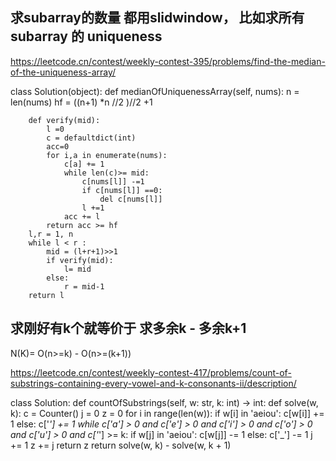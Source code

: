 



## 求subarray的数量 都用slidwindow， 比如求所有subarray 的 uniqueness
https://leetcode.cn/contest/weekly-contest-395/problems/find-the-median-of-the-uniqueness-array/

class Solution(object):
    def medianOfUniquenessArray(self, nums):
        n = len(nums)
        hf =  ((n+1) *n //2 )//2 +1

        def verify(mid):
            l =0 
            c = defaultdict(int)
            acc=0
            for i,a in enumerate(nums):
                c[a] += 1
                while len(c)>= mid:
                    c[nums[l]] -=1
                    if c[nums[l]] ==0:
                        del c[nums[l]]
                    l +=1
                acc += l
            return acc >= hf 
        l,r = 1, n 
        while l < r :
            mid = (l+r+1)>>1
            if verify(mid):
                l= mid
            else:
                r = mid-1
        return l 

## 求刚好有k个就等价于 求多余k - 多余k+1
N(K)= O(n>=k) - O(n>=(k+1))

https://leetcode.cn/contest/weekly-contest-417/problems/count-of-substrings-containing-every-vowel-and-k-consonants-ii/description/

class Solution:
    def countOfSubstrings(self, w: str, k: int) -> int:
        def solve(w, k):
            c = Counter()
            j = 0
            z = 0
            for i in range(len(w)):
                if w[i] in 'aeiou':
                    c[w[i]] += 1
                else:
                    c['_'] += 1
                while c['a'] > 0 and c['e'] > 0 and c['i'] > 0 and c['o'] > 0 and c['u'] > 0 and c['_'] >= k:
                    if w[j] in 'aeiou':
                        c[w[j]] -= 1
                    else:
                        c['_'] -= 1
                    j += 1
                z += j
            return z
        return solve(w, k) - solve(w, k + 1)